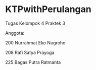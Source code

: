 # KTPwithPerulangan
Tugas Kelompok 4 Praktek 3

Anggota:

200 Nurrahmat Eko Nugroho

208 Rafi Satya Prayoga 

225 Bagas Putra Ratmanta
